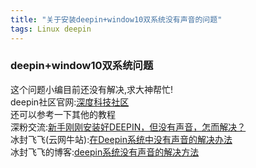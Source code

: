```yaml
---
title: "关于安装deepin+window10双系统没有声音的问题"
tags: Linux deepin 
---
```


### deepin+window10双系统问题  
这个问题小编目前还没有解决,求大神帮忙!  
deepin社区官网:[深度科技社区](https://www.deepin.org/)  
还可以参考一下其他的教程  
深粉交流:[新手刚刚安装好DEEPIN，但没有声音，怎而解决？](https://bbs.deepin.org/forum.php?mod=viewthread&tid=39521)  
冰封飞飞(云网牛站):[在Deepin系统中没有声音的解决办法](https://ywnz.com/linuxjc/3630.html)  
冰封飞飞的博客:[deepin系统没有声音的解决方法](https://blog.csdn.net/a363344923/article/details/82955071)  
